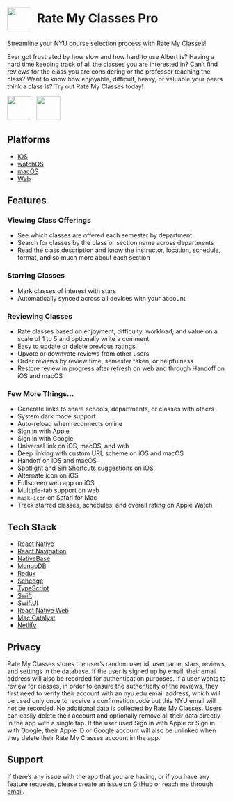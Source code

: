 <h1><picture>
  <source valign="middle" height="55px" srcset="https://github.com/zhumingcheng697/Rate-My-Classes-Pro/raw/main/icons/violet.png" media="(prefers-color-scheme: dark)">
  <img valign="middle" height="55px" src="https://github.com/zhumingcheng697/Rate-My-Classes-Pro/raw/main/icons/default.png">
</picture>&nbsp;Rate My Classes Pro</h1>

Streamline your NYU course selection process with Rate My Classes!

Ever got frustrated by how slow and how hard to use Albert is? Having a hard time keeping track of all the classes you are interested in? Can’t find reviews for the class you are considering or the professor teaching the class? Want to know how enjoyable, difficult, heavy, or valuable your peers think a class is? Try out Rate My Classes today!

<a href="https://apple.co/3AduK8G" style="display: inline-block; overflow: hidden;">
<picture alt="Download on the App Store">
  <source height="55px" srcset="https://tools.applemediaservices.com/api/badges/download-on-the-app-store/black/en-us" media="(prefers-color-scheme: dark)">
  <img height="55px" src="https://tools.applemediaservices.com/api/badges/download-on-the-app-store/white/en-us">
</picture></a>
&nbsp;
<a href="https://apple.co/3AduK8G" style="display: inline-block; overflow: hidden;">
<picture alt="Download on the Mac App Store">
  <source height="55px" srcset="https://tools.applemediaservices.com/api/badges/download-on-the-mac-app-store/black/en-us" media="(prefers-color-scheme: dark)">
  <img height="55px" src="https://tools.applemediaservices.com/api/badges/download-on-the-mac-app-store/white/en-us">
</picture></a>

## Platforms

- [iOS](https://apple.co/3AduK8G)
- [watchOS](https://apple.co/3AduK8G)
- [macOS](https://apple.co/3AduK8G)
- [Web](https://rate-my-classes-pro.netlify.app/)

## Features

### Viewing Class Offerings

- See which classes are offered each semester by department
- Search for classes by the class or section name across departments
- Read the class description and know the instructor, location, schedule, format, and so much more about each section

### Starring Classes

- Mark classes of interest with stars
- Automatically synced across all devices with your account

### Reviewing Classes

- Rate classes based on enjoyment, difficulty, workload, and value on a scale of 1 to 5 and optionally write a comment
- Easy to update or delete previous ratings
- Upvote or downvote reviews from other users
- Order reviews by review time, semester taken, or helpfulness
- Restore review in progress after refresh on web and through Handoff on iOS and macOS

### Few More Things…

- Generate links to share schools, departments, or classes with others
- System dark mode support
- Auto-reload when reconnects online
- Sign in with Apple
- Sign in with Google
- Universal link on iOS, macOS, and web
- Deep linking with custom URL scheme on iOS and macOS
- Handoff on iOS and macOS
- Spotlight and Siri Shortcuts suggestions on iOS
- Alternate icon on iOS
- Fullscreen web app on iOS
- Multiple-tab support on web
- `mask-icon` on Safari for Mac
- Track starred classes, schedules, and overall rating on Apple Watch

## Tech Stack

- [React Native](https://reactnative.dev)
- [React Navigation](https://reactnavigation.org)
- [NativeBase](https://nativebase.io)
- [MongoDB](https://www.mongodb.com)
- [Redux](https://redux.js.org)
- [Schedge](https://github.com/A1Liu/schedge)
- [TypeScript](https://www.typescriptlang.org)
- [Swift](https://www.swift.org)
- [SwiftUI](https://developer.apple.com/documentation/swiftui/)
- [React Native Web](https://necolas.github.io/react-native-web/)
- [Mac Catalyst](https://developer.apple.com/mac-catalyst/)
- [Netlify](https://www.netlify.com)

## Privacy

Rate My Classes stores the user’s random user id, username, stars, reviews, and settings in the database. If the user is signed up by email, their email address will also be recorded for authentication purposes. If a user wants to review for classes, in order to ensure the authenticity of the reviews, they first need to verify their account with an nyu.edu email address, which will be used only once to receive a confirmation code but this NYU email will _not_ be recorded. No additional data is collected by Rate My Classes. Users can easily delete their account and optionally remove all their data directly in the app with a single tap. If the user used Sign in with Apple or Sign in with Google, their Apple ID or Google account will also be unlinked when they delete their Rate My Classes account in the app.

## Support

If there’s any issue with the app that you are having, or if you have any feature requests, please create an issue on [GitHub](https://github.com/zhumingcheng697/Rate-My-Classes-Pro/issues) or reach me through [email](mailto:zhumingcheng697@icloud.com).
